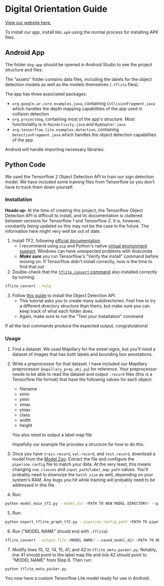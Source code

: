 # Digital Orientation Guide

[View our website here.](https://searri.github.io/project-dog/)

To install our app, install `DOG.apk` using the normal process for installing APK files.

## Android App
The folder `dog-app` should be opened in Android Studio to see the project structure and files.

The "assets" folder contains data files, including the labels for the object detection models as well as the models themselves (`.tflite` files).

The app has three associated packages:
- `org.google.ar.core.examples.java`, containing `CollisionFragment.java` which handles the depth mapping capabilities of the app used in collision detection
- `org.projectdog`, containing most of the app's structure. Most functionality is in `MainActivity.java` and `MyAdapter.java`
- `org.tensorflow.lite.examples.detection`, containing `DetectionFragment.java` which handles the object detection capabilities of the app

Android will handle importing necessary libraries.

## Python Code

We used the Tensorflow 2 Object Detection API to train our sign detection model. We have included some training files from Tensorflow so you don't have to track them down yourself.

### Installation

**Heads up:** At the time of creating this project, the Tensorflow Object Detection API is difficult to install, and its documentation is cluttered between versions for Tensorflow 1 and Tensorflow 2. It is, however, constantly being updated so this may not be the case in the future. The information here might very well be out of date.

1. Install TF2, following [official documentation](https://www.tensorflow.org/install/pip)
    - I recommend using `pip` and Python's native [virtual environment support](https://docs.python.org/3/tutorial/venv.html). Windows can have unexpected problems with Anaconda
    - ***Make sure*** you run Tensorflow's "Verify the install" command before moving on. If Tensorflow didn't install correctly, _now_ is the time to find that out
2. Double-check that the [`tflite_convert` command](https://www.tensorflow.org/lite/convert#command_line_tool_) also installed correctly by running:
```bash
tflite_convert --help
``` 

3. Follow [this guide](https://tensorflow-object-detection-api-tutorial.readthedocs.io/en/latest/install.html#tensorflow-object-detection-api-installation) to install the Object Detection API.
    - This tutorial asks you to create many subdirectories. Feel free to try a different directory structure than theirs, but make sure you can keep track of what each folder does.
    - Again, make sure to run the "Test your Installation" command

If all the test commands produce the expected output, congratulations!

### Usage

1. Find a dataset. We used Mapillary for the street signs, but you'll need a dataset of images that has both labels and bounding box annotations.

2. Write a preprocessor for that dataset. I have included our Mapillary preprocessor (`mapillary_prep_obj.py`) for reference. Your preprocessor needs to be able to read the dataset and output `.record` files (this is a Tensorflow file format) that have the following values for each object:
    - filename
    - xmin
    - ymin
    - xmax
    - ymax
    - class
    - width
    - height

    You also need to output a label map file

    Hopefully our example file provides a structure for how to do this.

3. Once you have `train.record`, `val.record`, and `test.record`, download a model from the [Model Zoo](https://github.com/tensorflow/models/blob/master/research/object_detection/g3doc/tf2_detection_zoo.md). Extract the file and configure the `pipeline.config` file to match your data. At the very least, this means changing `num_classes` and `input_path`/`label_map_path` values. You'll probably need to downsize the `batch_size` as well, depending on your system's RAM. Any bugs you hit while training will probably need to be addressed in this file.

4. Run:
```bash
python model_main_tf2.py --model_dir <PATH TO NEW MODEL DIRECTORY> --pipeline_config_path <PATH TO pipeline.config>
```

5. Run:
```bash
python export_tflite_graph_tf2.py --pipeline_config_path <PATH TO pipeline.config> --trained_checkpoint_dir <PATH TO NEW MODEL DIRECTORY> --output_directory <PATH TO NEW TFLITE MODEL DIRECTORY>
```

6. Run ("MODEL NAME" should end with `.tflite`):
```bash
tflite_convert --output_file <MODEL NAME> --saved_model_dir <PATH TO NEW TFLITE MODEL DIRECTORY>/saved_model
```

7. Modify lines 10, 12, 14, 15, 41, and 42 in `tflite_meta_packer.py`. Notably, line 41 should point to the label map file and line 42 should point to "MODEL NAME" from Step 6. Then run:
```
python tflite_meta_packer.py
```

You now have a custom Tensorflow Lite model ready for use in Android.
